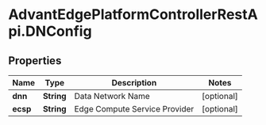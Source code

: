 # AdvantEdgePlatformControllerRestApi.DNConfig

## Properties
Name | Type | Description | Notes
------------ | ------------- | ------------- | -------------
**dnn** | **String** | Data Network Name | [optional] 
**ecsp** | **String** | Edge Compute Service Provider | [optional] 


